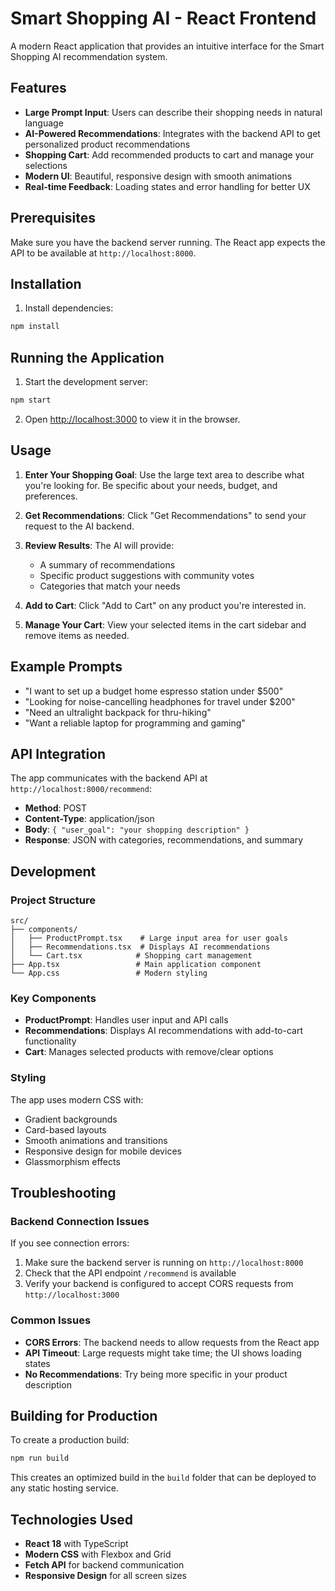 # Smart Shopping AI - React Frontend

A modern React application that provides an intuitive interface for the Smart Shopping AI recommendation system.

## Features

- **Large Prompt Input**: Users can describe their shopping needs in natural language
- **AI-Powered Recommendations**: Integrates with the backend API to get personalized product recommendations
- **Shopping Cart**: Add recommended products to cart and manage your selections
- **Modern UI**: Beautiful, responsive design with smooth animations
- **Real-time Feedback**: Loading states and error handling for better UX

## Prerequisites

Make sure you have the backend server running. The React app expects the API to be available at `http://localhost:8000`.

## Installation

1. Install dependencies:
```bash
npm install
```

## Running the Application

1. Start the development server:
```bash
npm start
```

2. Open [http://localhost:3000](http://localhost:3000) to view it in the browser.

## Usage

1. **Enter Your Shopping Goal**: Use the large text area to describe what you're looking for. Be specific about your needs, budget, and preferences.

2. **Get Recommendations**: Click "Get Recommendations" to send your request to the AI backend.

3. **Review Results**: The AI will provide:
   - A summary of recommendations
   - Specific product suggestions with community votes
   - Categories that match your needs

4. **Add to Cart**: Click "Add to Cart" on any product you're interested in.

5. **Manage Your Cart**: View your selected items in the cart sidebar and remove items as needed.

## Example Prompts

- "I want to set up a budget home espresso station under $500"
- "Looking for noise-cancelling headphones for travel under $200"
- "Need an ultralight backpack for thru-hiking"
- "Want a reliable laptop for programming and gaming"

## API Integration

The app communicates with the backend API at `http://localhost:8000/recommend`:

- **Method**: POST
- **Content-Type**: application/json
- **Body**: `{ "user_goal": "your shopping description" }`
- **Response**: JSON with categories, recommendations, and summary

## Development

### Project Structure

```
src/
├── components/
│   ├── ProductPrompt.tsx    # Large input area for user goals
│   ├── Recommendations.tsx  # Displays AI recommendations
│   └── Cart.tsx            # Shopping cart management
├── App.tsx                 # Main application component
└── App.css                 # Modern styling
```

### Key Components

- **ProductPrompt**: Handles user input and API calls
- **Recommendations**: Displays AI recommendations with add-to-cart functionality
- **Cart**: Manages selected products with remove/clear options

### Styling

The app uses modern CSS with:
- Gradient backgrounds
- Card-based layouts
- Smooth animations and transitions
- Responsive design for mobile devices
- Glassmorphism effects

## Troubleshooting

### Backend Connection Issues

If you see connection errors:

1. Make sure the backend server is running on `http://localhost:8000`
2. Check that the API endpoint `/recommend` is available
3. Verify your backend is configured to accept CORS requests from `http://localhost:3000`

### Common Issues

- **CORS Errors**: The backend needs to allow requests from the React app
- **API Timeout**: Large requests might take time; the UI shows loading states
- **No Recommendations**: Try being more specific in your product description

## Building for Production

To create a production build:

```bash
npm run build
```

This creates an optimized build in the `build` folder that can be deployed to any static hosting service.

## Technologies Used

- **React 18** with TypeScript
- **Modern CSS** with Flexbox and Grid
- **Fetch API** for backend communication
- **Responsive Design** for all screen sizes
